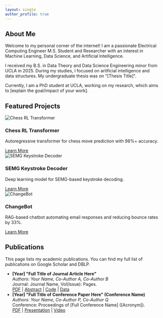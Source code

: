 ```yaml
---
layout: single
author_profile: true
---
```


<div id="about" class="section">
  <h2>About Me</h2>
  <p>Welcome to my personal corner of the internet! I am a passionate Electrical Computing Engineer M.S. Student and Researcher with an interest in Machine Learning, Data Science, and Artificial Intelligence.</p>
  <p>I received my B.S. in Data Theory and Data Science Engineering minor from UCLA in 2025. During my studies, I focused on artificial intelligence and data structures. My undergraduate thesis was on "[Thesis Title]".</p>
  <p>Currently, I am a PhD student at UCLA, working on my research, which aims to [explain the goal/impact of your work].</p>
</div>

<div id="projects" class="section">
  <h2>Featured Projects</h2>
  <div class="projects-grid">
    <div class="project-card">
      <img src="/assets/images/chess-rl.jpg" alt="Chess RL Transformer" />
      <div class="project-content">
        <h3>Chess RL Transformer</h3>
        <p>Autoregressive transformer for chess move prediction with 98%+ accuracy.</p>
        <a href="#" class="btn btn--primary">Learn More</a>
      </div>
    </div>
    <div class="project-card">
      <img src="/assets/images/semg-keystroke.jpg" alt="SEMG Keystroke Decoder" />
      <div class="project-content">
        <h3>SEMG Keystroke Decoder</h3>
        <p>Deep learning model for SEMG-based keystroke decoding.</p>
        <a href="#" class="btn btn--primary">Learn More</a>
      </div>
    </div>
    <div class="project-card">
      <img src="/assets/images/changebot.jpg" alt="ChangeBot" />
      <div class="project-content">
        <h3>ChangeBot</h3>
        <p>RAG-based chatbot automating email responses and reducing bounce rates by 33%.</p>
        <a href="#" class="btn btn--primary">Learn More</a>
      </div>
    </div>
  </div>
</div>

<div id="publications" class="section">
  <h2>Publications</h2>
  <p>This page lists my academic publications. You can find my full list of publications on Google Scholar and DBLP.</p>
  <ul>
    <li>
      <strong>[Year] "Full Title of Journal Article Here"</strong><br>
      <em>Authors: Your Name, Co-Author A, Co-Author B</em><br>
      Journal: Journal Name, Vol(Issue): Pages.<br>
      <a href="#">PDF</a> | <a href="#">Abstract</a> | <a href="#">Code</a> | <a href="#">Data</a>
    </li>
    <li>
      <strong>[Year] "Full Title of Conference Paper Here" (Conference Name)</strong><br>
      <em>Authors: Your Name, Co-Author P, Co-Author Q</em><br>
      Conference: Proceedings of [Full Conference Name] ([Acronym]).<br>
      <a href="#">PDF</a> | <a href="#">Presentation</a> | <a href="#">Video</a>
    </li>
  </ul>
</div>